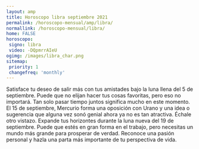 ```yaml
---
layout: amp
title: Horoscopo libra septiembre 2021 
permalink: /horoscopo-mensual/amp/libra/
normallink: /horoscopo-mensual/libra/
home: FALSE
horoscopo:
 signo: libra
 video: -DQpmrrAIeU
ogimg: /images/libra_char.png
sitemap:
 priority: 1
 changefreq: 'monthly'
---
```



Satisface tu deseo de salir más con tus amistades bajo la luna llena del 5 de septiembre. Puede que no elijan hacer tus cosas favoritas, pero eso no importará. Tan solo pasar tiempo juntos significa mucho en este momento. El 15 de septiembre, Mercurio forma una oposición con Urano y una idea o sugerencia que alguna vez sonó genial ahora ya no es tan atractiva. Échale otro vistazo. Expande tus horizontes durante la luna nueva del 19 de septiembre. Puede que estés en gran forma en el trabajo, pero necesitas un mundo más grande para prosperar de verdad. Reconoce una pasión personal y hazla una parta más importante de tu perspectiva de vida. 